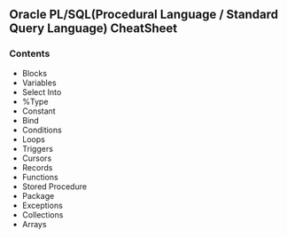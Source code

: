 ## Oracle PL/SQL(Procedural Language / Standard Query Language) CheatSheet 

### Contents
- Blocks
- Variables
- Select Into
- %Type
- Constant
- Bind
- Conditions
- Loops
- Triggers
- Cursors
- Records
- Functions
- Stored Procedure
- Package
- Exceptions
- Collections
- Arrays
